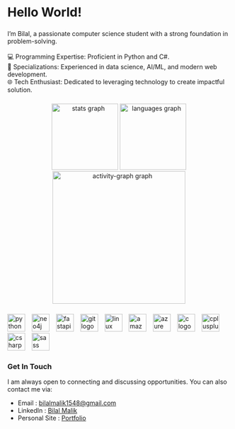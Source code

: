 <h1 align="left">Hello World!</h1>

###

<p align="left">I’m Bilal, a passionate computer science student with a strong foundation in problem-solving.<br><br>💻 Programming Expertise: Proficient in Python and C#.<br>🧠 Specializations: Experienced in data science, AI/ML, and modern web development.<br>🌐 Tech Enthusiast: Dedicated to leveraging technology to create impactful solution.</p>

###

<div align="center">
  <img src="https://github-readme-stats.vercel.app/api?username=pinktownscavenger&hide_title=true&hide_rank=true&show_icons=true&include_all_commits=true&count_private=true&disable_animations=false&theme=monokai&locale=en&hide_border=true&order=1" height="150" alt="stats graph"  />
  <img src="https://github-readme-stats.vercel.app/api/top-langs?username=pinktownscavenger&locale=en&hide_title=false&layout=compact&card_width=320&langs_count=5&theme=monokai&hide_border=true&order=2" height="150" alt="languages graph"  />
  <img src="https://github-readme-activity-graph.vercel.app/graph?username=pinktownscavenger&radius=16&theme=gotham&area=true&order=5&hide_border=true&hide_title=false" height="300" alt="activity-graph graph"  />
</div>

###

<div align="left">
  <img src="https://cdn.jsdelivr.net/gh/devicons/devicon/icons/python/python-original.svg" height="40" alt="python logo"  />
  <img width="7" />
  <img src="https://cdn.jsdelivr.net/gh/devicons/devicon/icons/neo4j/neo4j-original.svg" height="40" alt="neo4j logo"  />
  <img width="7" />
  <img src="https://skillicons.dev/icons?i=fastapi" height="40" alt="fastapi logo"  />
  <img width="7" />
  <img src="https://cdn.jsdelivr.net/gh/devicons/devicon/icons/git/git-original.svg" height="40" alt="git logo"  />
  <img width="7" />
  <img src="https://cdn.jsdelivr.net/gh/devicons/devicon/icons/linux/linux-original.svg" height="40" alt="linux logo"  />
  <img width="7" />
  <img src="https://cdn.jsdelivr.net/gh/devicons/devicon/icons/amazonwebservices/amazonwebservices-line-wordmark.svg" height="40" alt="amazonwebservices logo"  />
  <img width="7" />
  <img src="https://cdn.jsdelivr.net/gh/devicons/devicon/icons/azure/azure-original.svg" height="40" alt="azure logo"  />
  <img width="7" />
  <img src="https://cdn.jsdelivr.net/gh/devicons/devicon/icons/c/c-original.svg" height="40" alt="c logo"  />
  <img width="7" />
  <img src="https://cdn.jsdelivr.net/gh/devicons/devicon/icons/cplusplus/cplusplus-original.svg" height="40" alt="cplusplus logo"  />
  <img width="7" />
  <img src="https://cdn.jsdelivr.net/gh/devicons/devicon/icons/csharp/csharp-original.svg" height="40" alt="csharp logo"  />
  <img width="7" />
  <img src="https://skillicons.dev/icons?i=sass" height="40" alt="sass logo"  />
</div>

###

<h3 align="left">Get In Touch</h3>

I am always open to connecting and discussing opportunities. You can also contact me via:

- Email : [bilalmalik1548@gmail.com](mailto:bilalmalik1548@gmail.com)
- LinkedIn : [Bilal Malik](https://www.linkedin.com/in/bilalmalik01/)
- Personal Site : [Portfolio](https://pinktownscavenger.github.io/)

###
